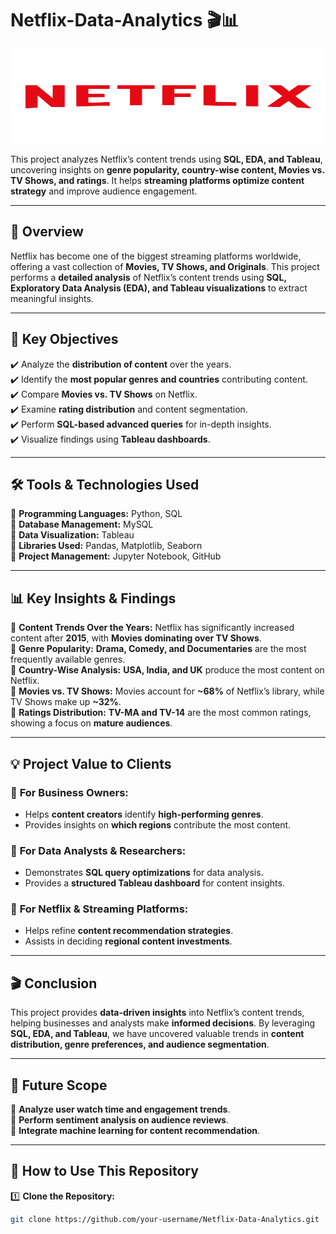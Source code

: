 # **Netflix-Data-Analytics** 🎬📊  

<p align="center">
  <img src="https://github.com/Pranavdixitofficial/Netflix-Data-Analytics/blob/main/Netflix-logo.png" alt="Netflix Data Analysis" width="700" height="150">
</p>

This project analyzes Netflix’s content trends using **SQL, EDA, and Tableau**, uncovering insights on **genre popularity, country-wise content, Movies vs. TV Shows, and ratings**. It helps **streaming platforms optimize content strategy** and improve audience engagement.  

---

## **📌 Overview**  
Netflix has become one of the biggest streaming platforms worldwide, offering a vast collection of **Movies, TV Shows, and Originals**. This project performs a **detailed analysis** of Netflix’s content trends using **SQL, Exploratory Data Analysis (EDA), and Tableau visualizations** to extract meaningful insights.  

---

## **🎯 Key Objectives**  
✔️ Analyze the **distribution of content** over the years.  
✔️ Identify the **most popular genres and countries** contributing content.  
✔️ Compare **Movies vs. TV Shows** on Netflix.  
✔️ Examine **rating distribution** and content segmentation.  
✔️ Perform **SQL-based advanced queries** for in-depth insights.  
✔️ Visualize findings using **Tableau dashboards**.  

---

## **🛠 Tools & Technologies Used**  
🔹 **Programming Languages:** Python, SQL  
🔹 **Database Management:** MySQL  
🔹 **Data Visualization:** Tableau  
🔹 **Libraries Used:** Pandas, Matplotlib, Seaborn  
🔹 **Project Management:** Jupyter Notebook, GitHub  

---

## **📊 Key Insights & Findings**  
📌 **Content Trends Over the Years:** Netflix has significantly increased content after **2015**, with **Movies dominating over TV Shows**.  
📌 **Genre Popularity:** **Drama, Comedy, and Documentaries** are the most frequently available genres.  
📌 **Country-Wise Analysis:** **USA, India, and UK** produce the most content on Netflix.  
📌 **Movies vs. TV Shows:** Movies account for **~68%** of Netflix’s library, while TV Shows make up **~32%**.  
📌 **Ratings Distribution:** **TV-MA and TV-14** are the most common ratings, showing a focus on **mature audiences**.  

---

## **💡 Project Value to Clients**  

### 🎯 **For Business Owners:**  
- Helps **content creators** identify **high-performing genres**.  
- Provides insights on **which regions** contribute the most content.  

### 🎯 **For Data Analysts & Researchers:**  
- Demonstrates **SQL query optimizations** for data analysis.  
- Provides a **structured Tableau dashboard** for content insights.  

### 🎯 **For Netflix & Streaming Platforms:**  
- Helps refine **content recommendation strategies**.  
- Assists in deciding **regional content investments**.  

---

## **🎬 Conclusion**  
This project provides **data-driven insights** into Netflix’s content trends, helping businesses and analysts make **informed decisions**. By leveraging **SQL, EDA, and Tableau**, we have uncovered valuable trends in **content distribution, genre preferences, and audience segmentation**.  

---

## **🚀 Future Scope**  
🔹 **Analyze user watch time and engagement trends**.  
🔹 **Perform sentiment analysis on audience reviews**.  
🔹 **Integrate machine learning for content recommendation**.  

---

## **📌 How to Use This Repository**  
1️⃣ **Clone the Repository:**  
```bash
git clone https://github.com/your-username/Netflix-Data-Analytics.git
